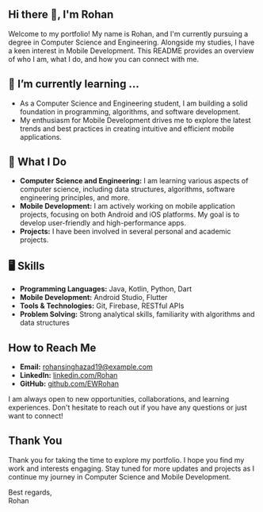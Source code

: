 ## Hi there 👋, I'm Rohan 
Welcome to my portfolio! My name is Rohan, and I'm currently pursuing a degree in Computer Science and Engineering. Alongside my studies, I have a keen interest in Mobile Development. This README provides an overview of who I am, what I do, and how you can connect with me.

## 🌱 I’m currently learning ...
- As a Computer Science and Engineering student, I am building a solid foundation in programming, algorithms, and software development.
-  My enthusiasm for Mobile Development drives me to explore the latest trends and best practices in creating intuitive and efficient mobile applications.

## :telescope: What I Do
- **Computer Science and Engineering:** I am learning various aspects of computer science, including data structures, algorithms, software engineering principles, and more.
- **Mobile Development:** I am actively working on mobile application projects, focusing on both Android and iOS platforms. My goal is to develop user-friendly and high-performance apps.
- **Projects:** I have been involved in several personal and academic projects.

## :desktop_computer: Skills
- **Programming Languages:** Java, Kotlin, Python, Dart
- **Mobile Development:** Android Studio, Flutter
- **Tools & Technologies:** Git, Firebase, RESTful APIs
- **Problem Solving:** Strong analytical skills, familiarity with algorithms and data structures

## How to Reach Me
- **Email:** rohansinghazad19@example.com
- **LinkedIn:** [linkedin.com/Rohan](www.linkedin.com/in/rohan-singh-azad-359672284)
- **GitHub:** [github.com/EWRohan](https://github.com/EWRohan)

I am always open to new opportunities, collaborations, and learning experiences. Don't hesitate to reach out if you have any questions or just want to connect!

## Thank You
Thank you for taking the time to explore my portfolio. I hope you find my work and interests engaging. Stay tuned for more updates and projects as I continue my journey in Computer Science and Mobile Development.

Best regards,<br/>
Rohan




